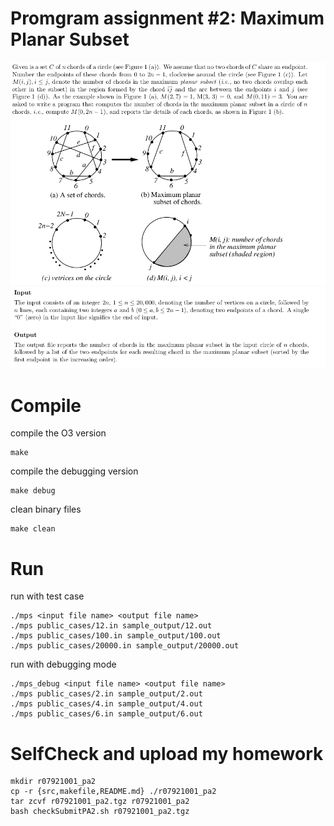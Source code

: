 # Promgram assignment #2: Maximum Planar Subset
<img src="https://raw.githubusercontent.com/shannon112/AlgorithMew/master/PA2/doc/problem.png" width=870/>  
<img src="https://raw.githubusercontent.com/shannon112/AlgorithMew/master/PA2/doc/problem2.png" width=870/>  

# Compile
compile the O3 version
```
make
```
compile the debugging version 
```
make debug
```
clean binary files
```
make clean
```

# Run
run with test case
```
./mps <input file name> <output file name> 
./mps public_cases/12.in sample_output/12.out
./mps public_cases/100.in sample_output/100.out
./mps public_cases/20000.in sample_output/20000.out
```
run with debugging mode
```
./mps_debug <input file name> <output file name> 
./mps public_cases/2.in sample_output/2.out
./mps public_cases/4.in sample_output/4.out
./mps public_cases/6.in sample_output/6.out
```

# SelfCheck and upload my homework
```
mkdir r07921001_pa2
cp -r {src,makefile,README.md} ./r07921001_pa2
tar zcvf r07921001_pa2.tgz r07921001_pa2
bash checkSubmitPA2.sh r07921001_pa2.tgz
```
